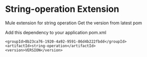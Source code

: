 # String-operation Extension

Mule extension for string operation
Get the version from latest pom


Add this dependency to your application pom.xml

```
<groupId>8b23ca76-1920-4a92-9591-86d4b222fbdd</groupId>
<artifactId>string-operation</artifactId>
<version>VERSION</version>
```

